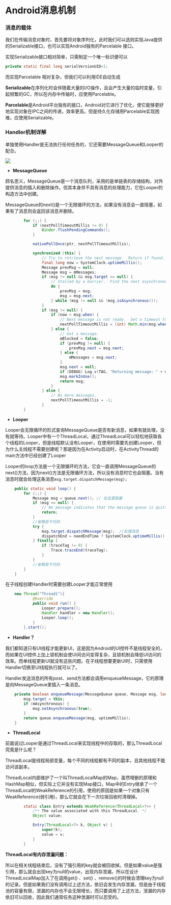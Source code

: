 # Android消息机制

### 消息的载体

我们在传输消息对象时，首先要将对象序列化，此时我们可以选则实现Java提供的Serializable接口，也可以实现Android独有的Parcelable 接口。

实现Serializable接口相对简单，只需制定一个唯一标识便可以

```java
private static final long serialVersionUID=1;
```

而实现Parcelable 相对复杂，但我们可以利用IDE自动生成

**Serializable**在序列化时会伴随着大量的I/O操作，且会产生大量的临时变量，引起频繁的GC，所以在内存中传输时，应使用Parcelable。

**Parcelable**是Android平台独有的接口，Android对它进行了优化，使它能够更好地实现对象在IPC之间的传递，效率更高。但是持久化存储用Parcelable实现困难，应使用Serializable。

### Handler机制详解

单独使用Handler是无法执行任何任务的，它还需要MessageQueue和Looper的配合。

![](http://www.theaze.cn/wp-content/uploads/2019/05/批注-2019-05-27-154001.png)

- **MessageQueue**

顾名思义，MessageQueue是一个消息队列，采用的是单链表的存储结构，对外提供消息的插入和删除操作。但其本身并不具有消息的处理能力，它在Looper的构造方法中创建。

MessageQueue的next()是一个无限循环的方法，如果没有消息会一直阻塞，如果有了消息则会返回该消息并删除。

```java
        for (;;) {
            if (nextPollTimeoutMillis != 0) {
                Binder.flushPendingCommands();
            }

            nativePollOnce(ptr, nextPollTimeoutMillis);

            synchronized (this) {
                // Try to retrieve the next message.  Return if found.
                final long now = SystemClock.uptimeMillis();
                Message prevMsg = null;
                Message msg = mMessages;
                if (msg != null && msg.target == null) {
                    // Stalled by a barrier.  Find the next asynchronous message in the queue.
                    do {
                        prevMsg = msg;
                        msg = msg.next;
                    } while (msg != null && !msg.isAsynchronous());
                }
                if (msg != null) {
                    if (now < msg.when) {
                        // Next message is not ready.  Set a timeout to wake up when it is ready.
                        nextPollTimeoutMillis = (int) Math.min(msg.when - now, Integer.MAX_VALUE);
                    } else {
                        // Got a message.
                        mBlocked = false;
                        if (prevMsg != null) {
                            prevMsg.next = msg.next;
                        } else {
                            mMessages = msg.next;
                        }
                        msg.next = null;
                        if (DEBUG) Log.v(TAG, "Returning message: " + msg);
                        msg.markInUse();
                        return msg;
                    }
                } else {
                    // No more messages.
                    nextPollTimeoutMillis = -1;
                }
        }

```



- **Looper**

Looper会无限循环的形式查询MessageQueue是否有新消息，如果有就处理，没有就等待。Looper中有一个ThreadLocal，通过ThreadLocal可以轻松地获取各个线程的Looper，但是线程默认没有Looper，在使用时需要先创建Looper，但为什么主线程不需要创建呢？那是因为在Activity启动时，在ActivityThread的main方法中已经创建了Looper

Looper的loop方法是一个无限循环的方法，它会一直调用MessageQueue的next()方法，因为next()方法是无限循环方法，所以没有消息时它也会阻塞。当有消息时就会处理这条消息`msg.target.dispatchMessage(msg);`

```java
    public static void loop() {
        for (;;) {
            Message msg = queue.next(); // 在这里阻塞
            if (msg == null) {
                // No message indicates that the message queue is quitting.
                return;
            }
			//省略若干代码
            try {
                msg.target.dispatchMessage(msg);  //处理消息
                dispatchEnd = needEndTime ? SystemClock.uptimeMillis() : 0;
            } finally {
                if (traceTag != 0) {
                    Trace.traceEnd(traceTag);
                }
            }
            //省略若干代码
        }
    }

```

在子线程创建Handler时需要创建Looper才能正常使用

```java
	new Thread("Thread1"){
            @Override
            public void run() {
                Looper.prepare();
                Handler handler = new Handler();
                Looper.loop();
            }
        }.start();
```



- **Handler？**

我们都知道只有UI线程才能更新UI，这是因为Android的UI控件不是线程安全的，而如果在UI控件上加上锁机制会使UI间访问变得复杂，且锁机制会降低UI访问的效率。而单线程更新UI就没有这些问题。在子线程想要更新UI时，只需使用Handler切换至UI线程执行就可以了。

Handler发送消息的所有post、send方法都会调用enqueueMessage，它的原理是向MessageQueue里插入一条消息。

```java
    private boolean enqueueMessage(MessageQueue queue, Message msg, long uptimeMillis) {
        msg.target = this;
        if (mAsynchronous) {
            msg.setAsynchronous(true);
        }
        return queue.enqueueMessage(msg, uptimeMillis);
    }
```

- **ThreadLocal**

前面说过Looper是通过ThreadLocal来实现线程中的存取的，那么ThreadLocal究竟是什么呢？

ThreadLocal是线程局部变量，每个不同的线程都有不同的副本，且其他线程不能访问该副本。

ThreadLocal内部维护了一个叫ThreadLocalMap的Map，虽然增删的原理和HashMap相似，但实际上它并没有实现Map接口，Map中的Entry继承了一个ThreadLocal的WeakReference的引用，使用的原因是如果一个对象只有WeakReference(弱引用)，那么它就会在下一次垃圾回收时清理掉。 

```java
        static class Entry extends WeakReference<ThreadLocal<?>> {
            /** The value associated with this ThreadLocal. */
            Object value;

            Entry(ThreadLocal<?> k, Object v) {
                super(k);
                value = v;
            }
        }
```



**ThreadLocal有内存泄漏问题：**

所以在相关线程结束后，没有了强引用的key就会被回收掉。但是如果value是强引用，那么就会出现key为null的value，出现内存泄漏，所以在设计ThreadLocalMap加入了在调用get() 、set() 、remove()的时候会清理key为null的记录。但是如果我们没有调用过上述方法，依旧会发生内存泄漏，但是由于线程池的容量有限，泄漏的内存也不会无限增长，而只要调用了上述方法，泄漏的内存依旧可以回收，因此我们通常任务这种泄漏时可以忍受的。